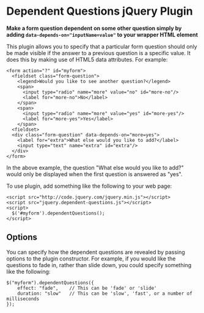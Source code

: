 # Dependent Questions jQuery Plugin

**Make a form question dependent on some other question simply by adding `data-depends-on="inputName=value"` to your wrapper HTML element**

This plugin allows you to specify that a particular form question should only be
made visible if the answer to a previous question is a specific value. It does this
by making use of HTML5 data attributes. For example:

    <form action="?" id="myform">
      <fieldset class="form-question">
        <legend>Would you like to see another question?</legend>
        <span>
          <input type="radio" name="more" value="no" id="more-no"/>
          <label for="more-no">No</label>
        </span>
        <span>
          <input type="radio" name="more" value="yes" id="more-yes"/>
          <label for="more-yes">Yes</label>
        </span>
      <fieldset>
      <div class="form-question" data-depends-on="more=yes">
        <label for="extra">What else would you like to add?</label>
        <input type="text" name="extra" id="extra"/>
      </div>
    </form>

In the above example, the question "What else would you like to add?" would only be
displayed when the first question is answered as "yes".

To use plugin, add something like the following to your web page:

    <script src="http://code.jquery.com/jquery.min.js"></script>
    <script src="jquery.dependent-questions.js"></script>
    <script>
      $('#myform').dependentQuestions();
    </script>

## Options

You can specify how the dependent questions are revealed by passing options to the plugin constructor. For example, if you would like the questions to fade in, rather than slide down, you could specify something like the following:

    $("myform").dependentQuestions({
        effect: "fade",    // This can be 'fade' or 'slide'
        duration: "slow"   // This can be 'slow', 'fast', or a number of milliseconds
    });

